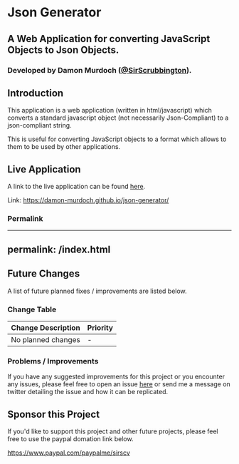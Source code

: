 # Json Generator
## A Web Application for converting JavaScript Objects to Json Objects.
### Developed by Damon Murdoch ([@SirScrubbington](https://twitter.com/SirScrubbington)).

## Introduction
This application is a web application (written in html/javascript) which 
converts a standard javascript object (not necessarily Json-Compliant) to a 
json-compliant string. 

This is useful for converting JavaScript objects to a format which allows 
to them to be used by other applications.

## Live Application
A link to the live application can be found 
[here](https://damon-murdoch.github.io/json-generator/).

Link: https://damon-murdoch.github.io/json-generator/

### Permalink

---
permalink: /index.html
---

## Future Changes
A list of future planned fixes / improvements are listed below.

### Change Table
| Change Description | Priority |
| ------------------ | -------- |
| No planned changes | -        |

### Problems / Improvements
If you have any suggested improvements for this project or you encounter any issues, please feel free to open an issue [here](https://github.com/damon-murdoch/coverage-calculator/issues) or send me a message on twitter detailing the issue and how it can be replicated.

## Sponsor this Project
If you'd like to support this project and other future projects, 
please feel free to use the paypal domation link below.

https://www.paypal.com/paypalme/sirscv